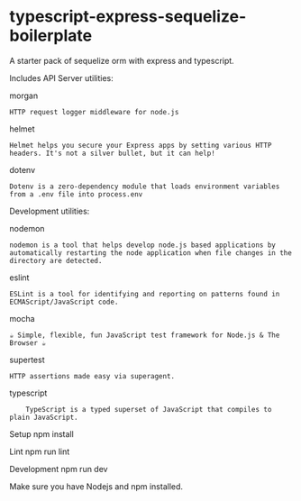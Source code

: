 # typescript-express-sequelize-boilerplate
A starter pack of sequelize orm with express and typescript.

Includes API Server utilities:

morgan

    HTTP request logger middleware for node.js

helmet

    Helmet helps you secure your Express apps by setting various HTTP headers. It's not a silver bullet, but it can help!
    
dotenv

    Dotenv is a zero-dependency module that loads environment variables from a .env file into process.env

Development utilities:

nodemon

    nodemon is a tool that helps develop node.js based applications by automatically restarting the node application when file changes in the directory are detected.
    
eslint

    ESLint is a tool for identifying and reporting on patterns found in ECMAScript/JavaScript code.
    
mocha

    ☕️ Simple, flexible, fun JavaScript test framework for Node.js & The Browser ☕️

supertest

    HTTP assertions made easy via superagent.

typescript

        TypeScript is a typed superset of JavaScript that compiles to plain JavaScript.

Setup
    npm install

Lint
    npm run lint

Development
    npm run dev

Make sure you have Nodejs and npm installed.
